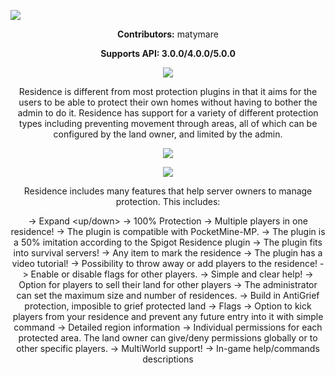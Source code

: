 <a align="center"><img src="https://i.ibb.co/TwC4BhP/ee46fcbf9cc4960ac43d6a31751ee414259a1b86.jpg"></img></a>

<div align="center">

**Contributors:** matymare

**Supports API: 3.0.0/4.0.0/5.0.0**


<a align="center"><img src="https://proxy.spigotmc.org/a3c366d368ac84364b9bb23efe023c3fc7bc9d9e?url=http%3A%2F%2Fwww.zrips.net%2Fwp-content%2Fuploads%2F2019%2F02%2Fabout.jpg"></img></a>

Residence is different from most protection plugins in that it aims for the users to be able to protect their own homes without having to bother the admin to do it. Residence has support for a variety of different protection types including preventing movement through areas, all of which can be configured by the land owner, and limited by the admin.

<a align="center" href="https://www.youtube.com/watch?v=3tbhWPUFe1c"><img src="http://img.youtube.com/vi/3tbhWPUFe1c/0.jpg"></a>

<a align="center"><img src="https://proxy.spigotmc.org/01757a91e0171c8fc87e56e70f264dd0e92ed6fd?url=http%3A%2F%2Fwww.zrips.net%2Fwp-content%2Fuploads%2F2019%2F02%2Ffeatures.jpg"></img></a>

Residence includes many features that help server owners to manage protection. This includes:

-> Expand <up/down>
-> 100% Protection
-> Multiple players in one residence!
-> The plugin is compatible with PocketMine-MP.
-> The plugin is a 50% imitation according to the Spigot Residence plugin
-> The plugin fits into survival servers!
-> Any item to mark the residence
-> The plugin has a video tutorial!
-> Possibility to throw away or add players to the residence!
-> Enable or disable flags for other players.
-> Simple and clear help!
-> Option for players to sell their land for other players
-> The administrator can set the maximum size and number of residences.
-> Build in AntiGrief protection, imposible to grief protected land
-> Flags
-> Option to kick players from your residence and prevent any future entry into it with simple command
-> Detailed region information
-> Individual permissions for each protected area. The land owner can give/deny permissions globally or to other specific players.
-> MultiWorld support!
-> In-game help/commands descriptions

